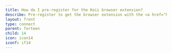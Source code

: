 ```yaml
---
title: How do I pre-register for the Koii browser extension?
describe: Pre-register to get the browser extension with the <a href="https://docs.google.com/forms/d/e/1FAIpQLScRQUBaLQBugGi-dFvu1F2q4j-cOji2fOHQczLeyWTq_LIobw/viewform"  target="_blank">form here.</a>
layout: front
type: connect
parent: forteen
child: 14
icon: icon14
iconf: if14
---
```

